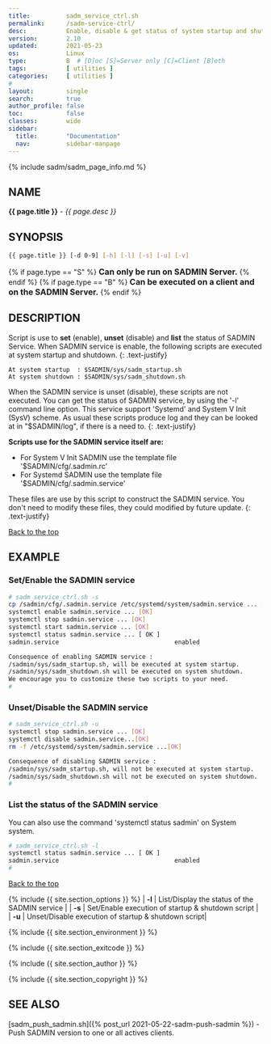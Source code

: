```yaml
---
title:          sadm_service_ctrl.sh
permalink:      /sadm-service-ctrl/
desc:           Enable, disable & get status of system startup and shutdown script
version:        2.10
updated:        2021-05-23
os:             Linux
type:           B  # [D]oc [S]=Server only [C]=Client [B]oth
tags:           [ utilities ] 
categories:     [ utilities ] 
#
layout:         single
search:         true
author_profile: false
toc:            false
classes:        wide
sidebar:
  title:        "Documentation"
  nav:          sidebar-manpage
---
```


<a id="top_of_page"></a>
{% include sadm/sadm_page_info.md %}


<a id="name"></a>
## NAME
**{{ page.title }}** - *{{ page.desc }}*   



<a id="synopsis"></a>
## SYNOPSIS

```bash
{{ page.title }} [-d 0-9] [-h] [-l] [-s] [-u] [-v] 
```
{% if page.type == "S" %}
<font size="3"><strong>Can only be run on SADMIN Server.</strong></font>
{% endif %}
{% if page.type == "B" %}
<font size="3"><strong>Can be executed on a client and on the SADMIN Server.</strong></font>
{% endif %}




<a id="description"></a>
## DESCRIPTION

Script is use to **set** (enable), **unset** (disable) and **list** the status of SADMIN Service. 
When SADMIN service is enable, the following scripts are executed at system startup and shutdown.
{: .text-justify}

    At system startup  : $SADMIN/sys/sadm_startup.sh
    At system shutdown : $SADMIN/sys/sadm_shutdown.sh

When the SADMIN service is unset (disable), these scripts are not executed. You can get the status 
of SADMIN service, by using the '-l' command line option. This service support 'Systemd' and 
System V Init (SysV) scheme. As usual these scripts produce log and they can be looked at in 
"$SADMIN/log", if there is a need to.
{: .text-justify}


**Scripts use for the SADMIN service itself are:**
- For System V Init SADMIN use the template file '$SADMIN/cfg/.sadmin.rc'  
- For Systemd SADMIN use the template file '$SADMIN/cfg/.sadmin.service'  

These files are use by this script to construct the SADMIN service. You don't need to modify these 
files, they could modified by future update. 
{: .text-justify}
 
[Back to the top](#top_of_page)



<a id="examples"></a>
## EXAMPLE

### Set/Enable the SADMIN service
```bash
# sadm_service_ctrl.sh -s
cp /sadmin/cfg/.sadmin.service /etc/systemd/system/sadmin.service ... [OK]
systemctl enable sadmin.service ... [OK]
systemctl stop sadmin.service ... [OK]
systemctl start sadmin.service ... [OK]
systemctl status sadmin.service ... [ OK ]
sadmin.service                                enabled 

Consequence of enabling SADMIN service :
/sadmin/sys/sadm_startup.sh, will be executed at system startup.
/sadmin/sys/sadm_shutdown.sh will be executed on system shutdown.
We encourage you to customize these two scripts to your need.
#
```

### Unset/Disable the SADMIN service
```bash
# sadm_service_ctrl.sh -u
systemctl stop sadmin.service ... [OK]
systemctl disable sadmin.service...[OK]
rm -f /etc/systemd/system/sadmin.service ...[OK]

Consequence of disabling SADMIN service :
/sadmin/sys/sadm_startup.sh, will not be executed at system startup.
/sadmin/sys/sadm_shutdown.sh will not be executed on system shutdown.
# 
```


### List the status of the SADMIN service
You can also use the command 'systemctl status sadmin' on System system.
```bash
# sadm_service_ctrl.sh -l
systemctl status sadmin.service ... [ OK ]
sadmin.service                                enabled 
# 
```
<!-- ![Daily Script Report Example](/assets/img/man/sadm_daily_report_script.png){: .align-center} -->

[Back to the top](#top_of_page)


{% include {{ site.section_options     }} %}
| **-l** | List/Display the status of the SADMIN service | 
| **-s** | Set/Enable execution of startup & shutdown script | 
| **-u** | Unset/Disable execution of startup & shutdown script| 


{% include {{ site.section_environment }} %}

{% include {{ site.section_exitcode    }} %}

{% include {{ site.section_author      }} %}

{% include {{ site.section_copyright   }} %}


<a id="seealso"></a>
## SEE ALSO

[sadm_push_sadmin.sh]({% post_url 2021-05-22-sadm-push-sadmin %}) - Push SADMIN version to one or all actives clients. 
